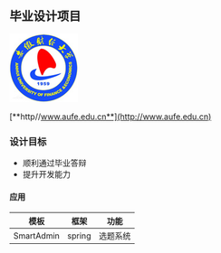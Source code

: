 ## 毕业设计项目

![aufe.jpg](aufe.jpg)

[**http//www.aufe.edu.cn**](http://www.aufe.edu.cn)

### 设计目标
- 顺利通过毕业答辩
- 提升开发能力

#### 应用

| 模板       | 框架     | 功能     |
| :--------: | :-------:| :------: |
| SmartAdmin | spring   | 选题系统 |
